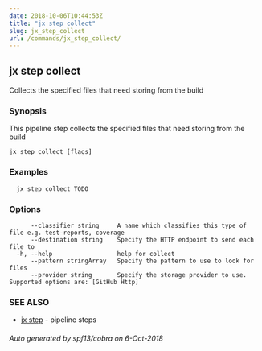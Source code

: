 ```yaml
---
date: 2018-10-06T10:44:53Z
title: "jx step collect"
slug: jx_step_collect
url: /commands/jx_step_collect/
---
```

## jx step collect

Collects the specified files that need storing from the build

### Synopsis

This pipeline step collects the specified files that need storing from the build

```
jx step collect [flags]
```

### Examples

```
  jx step collect TODO
```

### Options

```
      --classifier string     A name which classifies this type of file e.g. test-reports, coverage
      --destination string    Specify the HTTP endpoint to send each file to
  -h, --help                  help for collect
      --pattern stringArray   Specify the pattern to use to look for files
      --provider string       Specify the storage provider to use. Supported options are: [GitHub Http]
```

### SEE ALSO

* [jx step](/commands/jx_step/)	 - pipeline steps

###### Auto generated by spf13/cobra on 6-Oct-2018

